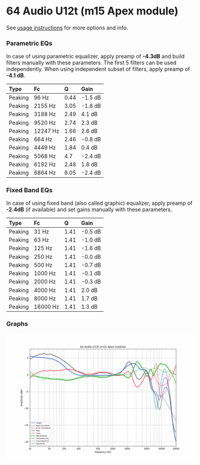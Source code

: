 # 64 Audio U12t (m15 Apex module)
See [usage instructions](https://github.com/jaakkopasanen/AutoEq#usage) for more options and info.

### Parametric EQs
In case of using parametric equalizer, apply preamp of **-4.3dB** and build filters manually
with these parameters. The first 5 filters can be used independently.
When using independent subset of filters, apply preamp of **-4.1 dB**.

| Type    | Fc       |    Q | Gain    |
|:--------|:---------|:-----|:--------|
| Peaking | 96 Hz    | 0.44 | -1.5 dB |
| Peaking | 2155 Hz  | 3.05 | -1.8 dB |
| Peaking | 3188 Hz  | 2.49 | 4.1 dB  |
| Peaking | 9520 Hz  | 2.74 | 2.3 dB  |
| Peaking | 12247 Hz | 1.66 | 2.6 dB  |
| Peaking | 664 Hz   | 2.46 | -0.8 dB |
| Peaking | 4449 Hz  | 1.84 | 0.4 dB  |
| Peaking | 5068 Hz  | 4.7  | -2.4 dB |
| Peaking | 6192 Hz  | 2.48 | 1.8 dB  |
| Peaking | 6864 Hz  | 6.05 | -2.4 dB |

### Fixed Band EQs
In case of using fixed band (also called graphic) equalizer, apply preamp of **-2.4dB**
(if available) and set gains manually with these parameters.

| Type    | Fc       |    Q | Gain    |
|:--------|:---------|:-----|:--------|
| Peaking | 31 Hz    | 1.41 | -0.5 dB |
| Peaking | 63 Hz    | 1.41 | -1.0 dB |
| Peaking | 125 Hz   | 1.41 | -1.6 dB |
| Peaking | 250 Hz   | 1.41 | -0.0 dB |
| Peaking | 500 Hz   | 1.41 | -0.7 dB |
| Peaking | 1000 Hz  | 1.41 | -0.1 dB |
| Peaking | 2000 Hz  | 1.41 | -0.3 dB |
| Peaking | 4000 Hz  | 1.41 | 2.0 dB  |
| Peaking | 8000 Hz  | 1.41 | 1.7 dB  |
| Peaking | 16000 Hz | 1.41 | 1.3 dB  |

### Graphs
![](./64%20Audio%20U12t%20(m15%20Apex%20module).png)